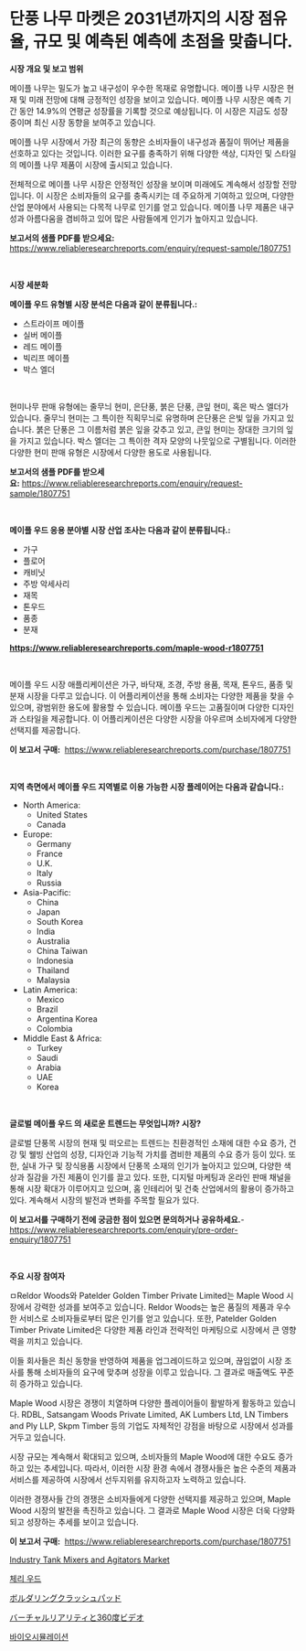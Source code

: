 <p><h1>단풍 나무 마켓은 2031년까지의 시장 점유율, 규모 및 예측된 예측에 초점을 맞춥니다.</h1></p><p><strong>시장 개요 및 보고 범위</strong></p>
<p><p>메이플 나무는 밀도가 높고 내구성이 우수한 목재로 유명합니다. 메이플 나무 시장은 현재 및 미래 전망에 대해 긍정적인 성장을 보이고 있습니다. 메이플 나무 시장은 예측 기간 동안 14.9%의 연평균 성장률을 기록할 것으로 예상됩니다. 이 시장은 지금도 성장 중이며 최신 시장 동향을 보여주고 있습니다.</p><p>메이플 나무 시장에서 가장 최근의 동향은 소비자들이 내구성과 품질이 뛰어난 제품을 선호하고 있다는 것입니다. 이러한 요구를 충족하기 위해 다양한 색상, 디자인 및 스타일의 메이플 나무 제품이 시장에 출시되고 있습니다.</p><p>전체적으로 메이플 나무 시장은 안정적인 성장을 보이며 미래에도 계속해서 성장할 전망입니다. 이 시장은 소비자들의 요구를 충족시키는 데 주요하게 기여하고 있으며, 다양한 산업 분야에서 사용되는 다목적 나무로 인기를 얻고 있습니다. 메이플 나무 제품은 내구성과 아름다움을 겸비하고 있어 많은 사람들에게 인기가 높아지고 있습니다.</p></p>
<p><strong>보고서의 샘플 PDF를 받으세요:</strong> <a href="https://www.reliableresearchreports.com/enquiry/request-sample/1807751">https://www.reliableresearchreports.com/enquiry/request-sample/1807751</a></p>
<p>&nbsp;</p>
<p><strong>시장 세분화</strong></p>
<p><strong>메이플 우드 유형별 시장 분석은 다음과 같이 분류됩니다.:</strong></p>
<p><ul><li>스트라이프 메이플</li><li>실버 메이플</li><li>레드 메이플</li><li>빅리프 메이플</li><li>박스 엘더</li></ul></p>
<p>&nbsp;</p>
<p><p>현미나무 판매 유형에는 줄무늬 현미, 은단풍, 붉은 단풍, 큰잎 현미, 혹은 박스 엘더가 있습니다. 줄무늬 현미는 그 특이한 직획무늬로 유명하며 은단풍은 은빛 잎을 가지고 있습니다. 붉은 단풍은 그 이름처럼 붉은 잎을 갖추고 있고, 큰잎 현미는 장대한 크기의 잎을 가지고 있습니다. 박스 엘더는 그 특이한 격자 모양의 나뭇잎으로 구별됩니다. 이러한 다양한 현미 판매 유형은 시장에서 다양한 용도로 사용됩니다.</p></p>
<p><strong>보고서의 샘플 PDF를 받으세요:</strong>&nbsp;<a href="https://www.reliableresearchreports.com/enquiry/request-sample/1807751">https://www.reliableresearchreports.com/enquiry/request-sample/1807751</a></p>
<p>&nbsp;</p>
<p><strong> 메이플 우드 응용 분야별 시장 산업 조사는 다음과 같이 분류됩니다.:</strong></p>
<p><ul><li>가구</li><li>플로어</li><li>캐비닛</li><li>주방 악세사리</li><li>재목</li><li>톤우드</li><li>품종</li><li>분재</li></ul></p>
<p><strong><a href="https://www.reliableresearchreports.com/maple-wood-r1807751">https://www.reliableresearchreports.com/maple-wood-r1807751</a></strong></p>
<p>&nbsp;</p>
<p><p>메이플 우드 시장 애플리케이션은 가구, 바닥재, 조경, 주방 용품, 목재, 톤우드, 품종 및 분재 시장을 다루고 있습니다. 이 어플리케이션을 통해 소비자는 다양한 제품을 찾을 수 있으며, 광범위한 용도에 활용할 수 있습니다. 메이플 우드는 고품질이며 다양한 디자인과 스타일을 제공합니다. 이 어플리케이션은 다양한 시장을 아우르며 소비자에게 다양한 선택지를 제공합니다.</p></p>
<p><strong>이 보고서 구매:</strong>&nbsp; <a href="https://www.reliableresearchreports.com/purchase/1807751">https://www.reliableresearchreports.com/purchase/1807751</a></p>
<p>&nbsp;</p>
<p><strong>지역 측면에서 메이플 우드 지역별로 이용 가능한 시장 플레이어는 다음과 같습니다.:</strong></p>
<p><ul>
    <li>
        North America:
        <ul>
            <li>United States</li>
            <li>Canada</li>
        </ul>
    </li>
    <li>
        Europe:
        <ul>
            <li>Germany</li>
            <li>France</li>
            <li>U.K.</li>
            <li>Italy</li>
            <li>Russia</li>
        </ul>
    </li>
    <li>
        Asia-Pacific:
        <ul>
            <li>China</li>
            <li>Japan</li>
            <li>South Korea</li>
            <li>India</li>
            <li>Australia</li>
            <li>China Taiwan</li>
            <li>Indonesia</li>
            <li>Thailand</li>
            <li>Malaysia</li>
        </ul>
    </li>
    <li>
        Latin America:
        <ul>
            <li>Mexico</li>
            <li>Brazil</li>
            <li>Argentina Korea</li>
            <li>Colombia</li>
        </ul>
    </li>
    <li>
        Middle East & Africa:
        <ul>
            <li>Turkey</li>
            <li>Saudi</li>
            <li>Arabia</li>
            <li>UAE</li>
            <li>Korea</li>
        </ul>
    </li>
    </ul></p>
<p>&nbsp;</p>
<p><strong>글로벌 메이플 우드 의 새로운 트렌드는 무엇입니까? 시장?</strong></p>
<p><p>글로벌 단풍목 시장의 현재 및 떠오르는 트렌드는 친환경적인 소재에 대한 수요 증가, 건강 및 웰빙 산업의 성장, 디자인과 기능적 가치를 겸비한 제품의 수요 증가 등이 있다. 또한, 실내 가구 및 장식용품 시장에서 단풍목 소재의 인기가 높아지고 있으며, 다양한 색상과 질감을 가진 제품이 인기를 끌고 있다. 또한, 디지털 마케팅과 온라인 판매 채널을 통해 시장 확대가 이루어지고 있으며, 홈 인테리어 및 건축 산업에서의 활용이 증가하고 있다. 계속해서 시장의 발전과 변화를 주목할 필요가 있다.</p></p>
<p><strong>이 보고서를 구매하기 전에 궁금한 점이 있으면 문의하거나 공유하세요.</strong>- <a href="https://www.reliableresearchreports.com/enquiry/pre-order-enquiry/1807751">https://www.reliableresearchreports.com/enquiry/pre-order-enquiry/1807751</a></p>
<p>&nbsp;</p>
<p><strong>주요 시장 참여자</strong></p>
<p><p>ㅁReldor Woods와 Patelder Golden Timber Private Limited는 Maple Wood 시장에서 강력한 성과를 보여주고 있습니다. Reldor Woods는 높은 품질의 제품과 우수한 서비스로 소비자들로부터 많은 인기를 얻고 있습니다. 또한, Patelder Golden Timber Private Limited은 다양한 제품 라인과 전략적인 마케팅으로 시장에서 큰 영향력을 끼치고 있습니다. </p><p>이들 회사들은 최신 동향을 반영하여 제품을 업그레이드하고 있으며, 끊임없이 시장 조사를 통해 소비자들의 요구에 맞추며 성장을 이루고 있습니다. 그 결과로 매출액도 꾸준히 증가하고 있습니다.</p><p>Maple Wood 시장은 경쟁이 치열하며 다양한 플레이어들이 활발하게 활동하고 있습니다. RDBL, Satsangam Woods Private Limited, AK Lumbers Ltd, LN Timbers and Ply LLP, Skpm Timber 등의 기업도 자체적인 강점을 바탕으로 시장에서 성과를 거두고 있습니다.</p><p>시장 규모는 계속해서 확대되고 있으며, 소비자들의 Maple Wood에 대한 수요도 증가하고 있는 추세입니다. 따라서, 이러한 시장 환경 속에서 경쟁사들은 높은 수준의 제품과 서비스를 제공하여 시장에서 선두지위를 유지하고자 노력하고 있습니다.</p><p>이러한 경쟁사들 간의 경쟁은 소비자들에게 다양한 선택지를 제공하고 있으며, Maple Wood 시장의 발전을 촉진하고 있습니다. 그 결과로 Maple Wood 시장은 더욱 다양화되고 성장하는 추세를 보이고 있습니다.</p></p>
<p><strong>이 보고서 구매:</strong>&nbsp;&nbsp;<a href="https://www.reliableresearchreports.com/purchase/1807751">https://www.reliableresearchreports.com/purchase/1807751</a></p>
<p><p><a href="https://github.com/gdfhhhj/Market-Research-Report-List-4/blob/main/industry-tank-mixers-and-agitators-market.md">Industry Tank Mixers and Agitators Market</a></p><p><a href="https://github.com/Howaoole34545/Market-Research-Report-List-1/blob/main/575649038993.md">체리 우드</a></p><p><a href="https://medium.com/@hugofirst21/%E3%83%9C%E3%83%AB%E3%83%80%E3%83%AA%E3%83%B3%E3%82%B0%E3%82%AF%E3%83%A9%E3%83%83%E3%82%B7%E3%83%A5%E3%83%91%E3%83%83%E3%83%89%E3%81%AE%E5%B8%82%E5%A0%B4%E8%A6%8F%E6%A8%A1-%E5%B8%82%E5%A0%B4%E3%81%AE%E8%A6%8B%E9%80%9A%E3%81%97%E3%81%A8%E5%B8%82%E5%A0%B4%E4%BA%88%E6%B8%AC-2024%E5%B9%B4%E3%81%8B%E3%82%892031%E5%B9%B4-7f8279bd0444">ボルダリングクラッシュパッド</a></p><p><a href="https://github.com/AaronVargas43/Market-Research-Report-List-1/blob/main/350955442561.md">バーチャルリアリティと360度ビデオ</a></p><p><a href="https://medium.com/@cierrahayes645/%EB%B0%94%EC%9D%B4%EC%98%A4%EC%8B%9C%EB%AE%AC%EB%A0%88%EC%9D%B4%EC%85%98-%EC%8B%9C%EC%9E%A5-%EA%B7%9C%EB%AA%A8%EB%8A%94-%EA%B8%80%EB%A1%9C%EB%B2%8C-%EC%82%B0%EC%97%85%EC%97%90%EC%84%9C-%EC%B5%9C%EC%83%81%EC%9D%98-%EB%A7%88%EC%BC%80%ED%8C%85-%EC%B1%84%EB%84%90%EC%9D%84-%EB%93%9C%EB%9F%AC%EB%83%85%EB%8B%88%EB%8B%A4-c0c3777615b7">바이오시뮬레이션</a></p></p>